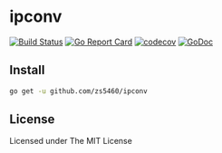 # ipconv

[![Build Status](https://travis-ci.org/zs5460/ipconv.svg?branch=master)](https://travis-ci.org/zs5460/ipconv)
[![Go Report Card](https://goreportcard.com/badge/github.com/zs5460/ipconv)](https://goreportcard.com/report/github.com/zs5460/ipconv)
[![codecov](https://codecov.io/gh/zs5460/ipconv/branch/master/graph/badge.svg)](https://codecov.io/gh/zs5460/ipconv)
[![GoDoc](https://godoc.org/github.com/zs5460/ipconv?status.svg)](https://godoc.org/github.com/zs5460/ipconv)

## Install

```bash
go get -u github.com/zs5460/ipconv
```

## License

Licensed under The MIT License

